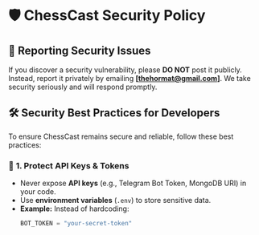 # 🛡 ChessCast Security Policy

## **🚀 Reporting Security Issues**
If you discover a security vulnerability, please **DO NOT** post it publicly.
Instead, report it privately by emailing **[thehormat@gmail.com]**. We take security seriously and will respond promptly.

## **🛠 Security Best Practices for Developers**
To ensure ChessCast remains secure and reliable, follow these best practices:

### 🔑 **1. Protect API Keys & Tokens**
- Never expose **API keys** (e.g., Telegram Bot Token, MongoDB URI) in your code.
- Use **environment variables** (`.env`) to store sensitive data.
- **Example:** Instead of hardcoding:
  ```python
  BOT_TOKEN = "your-secret-token"